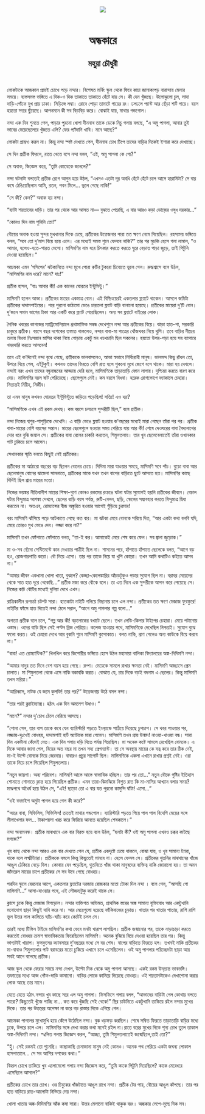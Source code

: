 <div align=center> <img src="../../metadata/images/rabibasariya/অন্ধকারে-মহুয়া-চৌধুরী.jpg" align="center"></div><br><h1 align=center>অন্ধকারে</h1>
<h2 align=center>মহুয়া চৌধুরী</h2><br>

লোকটাকে আজকাল প্রায়ই চোখে পড়ে নন্দার। বিশেষত মর্নিং স্কুল থেকে ফিরে কাচা জামাকাপড় বারান্দায় মেলার সময়ে। ব্যস্তসমস্ত ভঙ্গিতে এ দিক-ও দিক তাকাতে তাকাতে হেঁটে যায় সে। কী যেন খুঁজছে। উলোঝুলো চুল, সাদা দাড়ি-গোঁফে মুখ প্রায় ঢাকা। সিড়িঙ্গে লম্বা। রোদে পোড়া তামাটে গায়ের রং। ঢলঢলে প্যান্ট আর ছেঁড়া শার্ট গায়ে। বয়স হয়তো সত্তর ছুঁয়েছে। আপনমনে কী সব বিড়বিড় করে। বোঝাই যায়, মাথার গন্ডগোল।

নন্দা এক দিন শুনতে পেল, পাড়ার পুরনো ধোপা দীননাথ তাকে ডেকে নিচু গলায় বলছে, “এ অমু পাগলা, আবার তুই ভাবের মেয়েছেলেরে খুঁজতে এলি? ফের প্যাঁদানি খাবি। মনে আছে?”

লোকটা গ্রাহ্যও করল না। কিন্তু নন্দা স্পষ্ট দেখতে পেল, দীননাথ চোখ টিপে তাদের বাড়ির দিকেই ইশারা করে দেখাচ্ছে।

সে দিন প্রতীক ফিরলে, রাতে খেতে বসে নন্দা বলল, “এই, অমু পাগলা কে গো?”

সে অবাক, জিজ্ঞেস করে, “তুমি কোত্থেকে জানলে?”

নন্দা ঘটনাটা বলতেই প্রতীক রেগে আগুন হয়ে উঠল, “এখনও এতটা দূর অবধি হেঁটে হেঁটে চলে আসে হারামিটা? সে বার কষে ঠেঙিয়েছিলাম আমি, রতন, পবন মিলে... ভুলে গেছে নাকি!”

“সে কী? কেন?” অবাক হয় নন্দা।

“ব্যাটা শয়তানের ধাড়ি। তার পর থেকে আর আসত না— বুঝতে পেরেছি, এ বার আরও কড়া ডোজ়ের ওষুধ দরকার...”

“কোনও দিন নাম শুনিনি তো!”

বৌয়ের অবাক হওয়া সুন্দর মুখখানার দিকে চেয়ে, প্রতীকের উত্তেজনার পারা তত ক্ষণে নেমে গিয়েছিল। রহস্যময় ভঙ্গিতে বলল, “সবে তো দু’মাস বিয়ে হয়ে এলে। এর মধ্যেই সমস্ত শুনে ফেলবে নাকি?” তার পর মুচকি হেসে গলা নামাল, “ও আমার, হলেও-হতে-পারত মেসো। মাসিমণির নাম ধরে চিৎকার করতে করতে ঘুরে বেড়াত পাড়া জুড়ে, তাই পিটুনি দেওয়া হয়েছিল।”

আচমকা এমন ‘গসিপের’ ঝটকানিতে নন্দা মুখে পোরা রুটির টুকরো চিবোতে ভুলে গেল। রুদ্ধশ্বাসে বলে উঠল, “মাসিমণির নাম ধরে? মানে? যাঃ!”

প্রতীক হাসল, “যাঃ আবার কী! এক কালের ঘোরতর ইন্টুমিন্টু।”

মাসিমণি হলেন আভা। প্রতীকের মায়ের একমাত্র বোন। এই বিল্ডিংয়েরই একতলার ফ্ল্যাটে থাকেন। আসলে জমিটা প্রতীকের দাদামশাইয়ের। পরে পুরনো কাঠামো ভেঙে চারতলা ফ্ল্যাট বাড়ি বানানো হয়েছে। প্রতীকের মায়েরা দু’টি বোন। দু’জনে সমান ভাগের টাকা আর একটি করে ফ্ল্যাট পেয়েছিলেন। অন্য সব ফ্ল্যাটে বাইরের লোক।

দৈনিক খবরের কাগজের ম্যাট্রিমোনিয়ালে প্রথামাফিক সম্বন্ধ দেখেশুনে নন্দা আর প্রতীকের বিয়ে। ঝাড়া হাত-পা, সরকারি চাকুরে প্রতীক। বয়সে বছর দশেকের তফাত থাকলেও, নন্দার বাবা-মা পাত্রের খোঁজখবর নিয়ে খুশি। তবে বাড়ির নীচের তলায় বিধবা নিঃসন্তান মাসির থাকা নিয়ে গোড়ায় একটু মন খচখচানি ছিল সকলের। হয়তো উপর-পড়া হয়ে সব ব্যাপারে খবরদারি করতে আসবেন!

তবে এই ক’দিনেই নন্দা বুঝে গেছে, প্রতীককে ভালবাসলেও, আভা স্বভাবে নির্বিরোধী মানুষ। ভালমন্দ কিছু রাঁধল তো, উপরে দিয়ে গেল, এইটুকুই। কখনও তাদের ফিরতে বেশি রাত হলে শুকনো মুখে জেগে বসে থাকে। মায়া হয় দেখলে। নন্দাই বরং এখন তাদের বন্ধুবান্ধবের আড্ডায় দেরি হলে, মাসিমণিকে তাড়াতাড়ি ফোন লাগায়। দুশ্চিন্তা করতে বারণ করে দেয়। মাসিমণির বয়স ষাট পেরিয়েছে। ছেলেপুলে নেই। কম বয়সে বিধবা। হরেক রোগভোগে ফ্যাকাসে চেহারা। নিতান্তই নিরীহ, নির্জীব।

তা এমন মানুষ কখনও ঘোরতর ইন্টুমিন্টুতে জড়িয়ে পড়েছিল! সত্যি! এও হয়?

“মাসিমণিকে এখন এই রকম দেখছ। কম বয়সে ঢলঢলে সুন্দরীটি ছিল,” বলে প্রতীক।

নন্দা নিজের শ্বশুর-শাশুড়িকে দেখেনি। এ বাড়ি ভেঙে ফ্ল্যাট হওয়ার ক’বছরের মধ্যেই মারা গেছেন তাঁরা পর পর। প্রতীক বাবা-মায়ের বেশি বয়সের সন্তান। মায়ের ছেলেপুলে হওয়ার সময় পেরিয়ে যায় আর কী! শেষে দেওঘরের বাবা বৈদ্যনাথের দোর ধরে বুঝি জন্মাল সে। প্রতীকের বাবা রেলের চাকরি করতেন, শিমুলতলায়। তার খুব ছেলেবেলাতেই তাঁরা ওখানকার পাট চুকিয়ে চলে আসেন।

সেখানকার স্মৃতি বলতে কিছুই নেই প্রতীকের।

প্রতীকের মা আঠারো বছরের বড় ছিলেন বোনের চেয়ে। দিদিমা মারা যাওয়ার সময়ে, মাসিমণি সবে পাঁচ। বুড়ো বাবা আর ছেলেমানুষ বোনের ঝামেলা সামলাতে, প্রতীকের মাকে যখন তখন বাপের বাড়িতে ছুটে আসতে হত। মাসিমণির কাছে দিদিই ছিল প্রায় মায়ের মতো।

নিজের ভয়ঙ্কর নীতিবাগীশ মায়ের শিক্ষা-গুণে কোনও রকমের রংচঙে ঘটনা ঘটার সুযোগই হয়নি প্রতীকের জীবনে। বেচাল ঘটার বিন্দুমাত্র আশঙ্কা দেখলে, ছেলের ধাড়ি বয়স পর্যন্ত, রুটি-বেলন, ছড়ি, স্কেলের সদ্ব্যবহার করতে বিন্দুমাত্র দ্বিধা করতেন না। অতএব, রোম্যান্সের বীজ অঙ্কুরিত হওয়ার আগেই গুঁড়িয়ে চুরমার!

বরং মাসিমণি ঝাঁপিয়ে পড়ে আটকাতে গেছে কত বার। মা ঝটকা মেরে বোনকে সরিয়ে দিত, “আর একটা কথা বলবি যদি, মেরে তোরও মুখ ভেঙে দেব। লজ্জা করে না?”

মাসিমণি তখন ফোঁপাতে ফোঁপাতে বলত, “তা-ই কর। আমাকেই মেরে শেষ করে ফেল। সব জ্বালা জুড়োক।”

মা ও-সব ছেঁদো সেন্টিমেন্টে কান দেওয়ার পাত্রীই ছিল না। শাসনের পরে, হাঁপাতে হাঁপাতে ছেলেকে বলত, “আগে বড় হও, রোজগারপাতি করো। বৌ নিয়ে এসো। তার পর তাকে নিয়ে যা খুশি কোরো। তখন আমি কথাটিও কইতে আসব না।”

“আমার জীবন একখানা খোলা খাতা, বুঝলে? কেচ্ছা-কেলেঙ্কারির আঁচড়টুকুও পড়ার সুযোগ ছিল না। বরাবর মেয়েদের থেকে সাত হাত দূরে থেকেছি...” প্রতীক মজা করে বৌকে বলে। তা এত দিনে এক সুন্দরীকে আপন করে পেয়েছে সে। নিজের কচি বৌটির মধ্যেই দুনিয়া দেখে এখন।

রাত্রিকালীন রূপচর্চা চটপট সারা। হাতকাটা নাইটি গলিয়ে বিছানায় চলে এল নন্দা। প্রতীকের তত ক্ষণে মেজাজ ফুরফুরে! নাইটির ফাঁসে হাত দিতেই নন্দা ঠেলে সরাল, “আগে অমু পাগলার গল্প বলো...”

অগত্যা প্রতীক বলে চলে, “গল্প আর কী! বড়লোকের বখাটে ছেলে। তখন লেডি-কিলার টাইপের চেহারা। মেয়ে পটানোয় ওস্তাদ। ওদের বাড়ি ছিল সেই পল্টন ব্রিজ পেরিয়ে। কলেজ যাওয়ার পথে, মাসিমণিকে দেখেছিল নিশ্চয়ই। সুযোগ বুঝে ফলো করত। ওই চেহারা দেখে আর বুকনি শুনে মাসিমণি কুপোকাত। বলত নাকি, প্রাণ গেলেও অন্য কাউকে বিয়ে করবে না।”

“বাবা! এত রোম্যান্টিক?” খিলখিল করে কিশোরীর ভঙ্গিতে হেসে উঠল মহামায়া বালিকা বিদ্যালয়ের অঙ্ক-দিদিমণি নন্দা।

“আমার দাদুর তত দিনে বেশ বয়স হয়ে গেছে। রুগ্ণ। মেয়েকে সামলে রাখার ক্ষমতা নেই। মাসিমণি আচ্ছাসে প্রেম চালাত। মা শিমুলতলা থেকে এসে নাকি বকাবকি করত। বোঝাত যে, চার দিকে বড়ই বদনাম এ ছেলের। কিন্তু মাসিমণি তখন মরিয়া।”

“আরিব্বাস, নাটক যে জমে কুলফি! তার পর?” উত্তেজনায় উঠে বসল নন্দা।

“তার পরই ক্ল্যাইম্যাক্স। হঠাৎ এক দিন অমলেশ উধাও।”

“মানে?” নন্দার দু’চোখ ঠেলে বেরিয়ে আসছে।

“শোনা গেল, তার বাপ তাকে কবে যেন ব্যারিস্টারি পড়তে ইংল্যান্ডে পাঠিয়ে দিয়েছে চুপচাপ। সে খবর পাওয়ার পর, লজ্জায়-দুঃখেই বোধহয়, দাদামশাই হার্ট অ্যাটাকে মারা গেলেন। মাসিমণি তখন প্রায় উন্মাদ! নাওয়া-খাওয়া বন্ধ। সারা দিন একটানা কেঁদেই যেত। এক দিন গলায় দড়ি দিতে পর্যন্ত গিয়েছিল। মা অনেক কষ্টে সামলে রেখেছিল বোনকে। এ দিকে আবার জানা গেল, বিয়ের অত বছর মা তখন সদ্য প্রেগন্যান্ট। তা সে অবস্থায় মায়ের কে যত্ন করে তার ঠিক নেই, মা-ই উল্টে বোনকে নিয়ে জেরবার। বাবারও প্রচুর সাপোর্ট ছিল। মাসিমণিকে একলা এখানে রাখার প্রশ্নই নেই। ওরা তাকে নিয়ে চলে গিয়েছিল শিমুলতলায়।

“নতুন জায়গা। অন্য পরিবেশ। মাসিমণি আস্তে আস্তে স্বাভাবিক হচ্ছিল। তার পর তো...” নতুন বৌকে গুষ্টির ইতিহাস শোনাতে শোনাতে ক্লান্ত হয়ে গিয়েছিল প্রতীক। এমন তারা-ঝিমঝিমে নিশুত রাত কি মা-মাসির আখ্যান বলার সময়? মাঝপথে অধৈর্য হয়ে উঠল সে, “এই! ছাড়ো তো এ বার যত্ত পুরনো কাসুন্দি ঘাঁটা! এসো...”

“ওই বদমাইশ অমুটা পাগল হয়ে গেল কী করে?”

“আরে বাবা, সিফিলিস, সিফিলিস! তাতেই মাথার গন্ডগোল। ব্যারিস্টারি পড়তে গিয়ে পাল পাল বিদেশি মেয়ের সঙ্গে লীলাখেলার ফল... টাকাপয়সা খরচ করে ফিরিয়ে আনতে হয়েছিল শেষকালে।”

নন্দা অন্যমনস্ক। প্রতীক মাঝখানে এক বার বিরক্ত হয়ে বলে উঠল, “হলটা কী? ওই অমু পাগলা এখনও চক্কর কাটছে মগজে?”

খুব কাছ থেকে নন্দা আরও এক বার দেখতে পেল যে, প্রতীক একদৃষ্টে চেয়ে থাকলে, বোঝা যায়, ও খুব সামান্য ট্যারা, যাকে বলে লক্ষ্মীট্যারা। প্রতীককে বললে কিন্তু কিছুতেই মানবে না। হেসে ফেলল সে। প্রতীকের থুতনির মাঝখানের খাঁজে আঙুল ঠেকিয়ে নেড়ে দিল। কোথায় যেন পড়েছিল, থুতনিতে খাঁজ থাকা মানুষদের ব্যক্তিত্ব নাকি জোরালো হয়। তা অমন জাঁদরেল মায়ের চাপে প্রতীকের সে সব উবে গেছে বোধহয়।

পরদিন স্কুলে বেরনোর আগে, একতলার ফ্ল্যাটের দরজায় রোজকার মতো টোকা দিল নন্দা । বলে গেল, “আসছি গো মাসিমণি...” আসা-যাওয়ার পথে, এই সৌজন্যটুকু করেই থাকে সে।

ক্লাসে ঢুকে কিন্তু মেজাজ বিগড়োল। নন্দার ব্যক্তিগত অভিমত, প্রাথমিক স্তরের অঙ্ক সামান্য যুক্তিবোধ আর একটুখানি মনোযোগ ছাড়া কিছুই দাবি করে না। আর মেয়েগুলো হয়েছে ফাঁকিবাজের চূড়ান্ত। খাতার পর খাতার পাতায়, রাশি রাশি ভুল উত্তর লাল কালিতে ঘ্যাঁচ-ঘ্যাঁচ করে কেটেই চলল সে।

তারই মধ্যে টিফিন টাইমে মাসিমণির কথা ভেবে মনটা খারাপ লাগছিল। প্রতীক জন্মানোর পর, তাকে নাড়াচাড়া করতে করতেই বোধহয় ক্রমশ স্বাভাবিকতায় ফিরেছিলেন মাসিমণি। অনেক বুঝিয়ে বিয়ে দেওয়া হয়েছিল তার পর। কিন্তু ভাগ্যটাই খারাপ। ফুসফুসের ক্যানসারে দু’বছরের মধ্যে সে বর শেষ। বাপের বাড়িতে ফিরতে হল। তখনই নাকি প্রতীকের মা-বাবাও শিমুলতলার পাট বরাবরের মতো চুকিয়ে এখানে চলে এসেছিলেন। ওই অমু পাগলার পরিচ্ছেদটা ছাড়া আর সবই আগে বলেছে প্রতীক।

আজ স্কুল থেকে ফেরার সময়ে নন্দা দেখল, উল্টো দিক থেকে অমু পাগলা আসছে। একই রকম উদ্‌ভ্রান্ত ভাবভঙ্গি। তফাতের মধ্যে আজ গোঁফ-দাড়ি কামানো। বাড়ির লোকে কামিয়ে দিয়েছে বোধহয়। ওই শয়তানটাকেও দেখাশোনা করার লোক আছে তার মানে।

যেতে যেতে হঠাৎ নন্দার খুব কাছে সরে এল অমু পাগলা। ফিসফিসে গলায় বলল, “আভাদের বাড়িটা গেল কোথায় বলতে পারো? কিছুতেই খুঁজে পাচ্ছি না... কত করে খুঁজছি সেই থেকে!” স্থির চাউনিতে একটুখানি তাকিয়ে রইল নন্দার মুখের দিকে। তার পর উত্তরের অপেক্ষা না করে বড় রাস্তার দিকে এগিয়ে গেল।

আচমকা পাগলের মুখোমুখি হয়ে কেঁপে উঠেছিল নন্দা। বুক ধড়ফড় করছিল। শেষে সম্বিত ফিরতে তাড়াতাড়ি বাড়ির মধ্যে ঢুকে, উপরে চলে এল। মাসিমণির সঙ্গে দেখা করার কথা মনেই রইল না।রাতে বরের মুখের দিকে শূন্য চোখ তুলে তাকাল অঙ্ক-দিদিমণি নন্দা। স্খলিত গলায় জিজ্ঞেস করল, “আচ্ছা, তুমি শিমুলতলাতেই জন্মেছিলে,তাই তো?”

“হুঁ। সেই রকমই তো শুনেছি। কাছাকাছি চেনাজানা মানুষ নেই কোনও। অনেক পথ পেরিয়ে একটা জঘন্য লোকাল হাসপাতালে... সে সব আশির দশকের কথা।”

বিহ্বল চোখে তাকিয়ে খুব এলোমেলো গলায় নন্দা জিজ্ঞেস করে, “তুমি কাকে পিটুনি দিয়েছিলে? কাকে মেরেধরে এসেছিলে আসলে?”

প্রতীকের চোখে তার চোখ। ওর চিবুকের খাঁজটাতে আঙুল রাখে নন্দা। প্রতীক টের পায়, বৌয়ের আঙুল কাঁপছে। তার পর হাত বাড়িয়ে রাত-আলোটা নিভিয়ে দেয় নন্দা।

খোলা খাতায় অঙ্ক-দিদিমণির আঁক কষা সারা। উত্তর মেলানো বাকিই থাকুক বরং। অন্ধকার লেপে-মুছে দিক সব।

